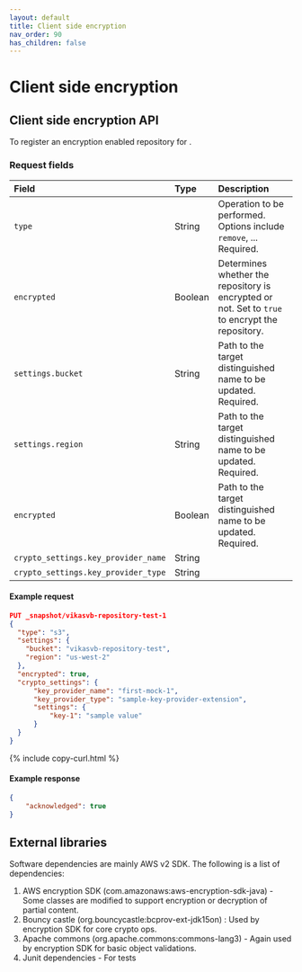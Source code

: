 ```yaml
---
layout: default
title: Client side encryption
nav_order: 90
has_children: false
---
```



# Client side encryption



## Client side encryption API

To register an encryption enabled repository for <remote-store>.

### Request fields

| Field | Type | Description |
| :--- | :--- |:--- |
| `type` | String | Operation to be performed. Options include `remove`, ... Required. |
| `encrypted` | Boolean | Determines whether the repository is encrypted or not. Set to `true` to encrypt the repository. |
| `settings.bucket` | String | Path to the target distinguished name to be updated. Required. |
| `settings.region` | String | Path to the target distinguished name to be updated. Required. |
| `encrypted` | Boolean | Path to the target distinguished name to be updated. Required. |
| `crypto_settings.key_provider_name` | String |  |
| `crypto_settings.key_provider_type` | String |  |


#### Example request

```json
PUT _snapshot/vikasvb-repository-test-1
{
  "type": "s3",
  "settings": {
    "bucket": "vikasvb-repository-test",
    "region": "us-west-2"
  },    
  "encrypted": true,
  "crypto_settings": {
      "key_provider_name": "first-mock-1",
      "key_provider_type": "sample-key-provider-extension",
      "settings": {
          "key-1": "sample value"
      }
  }
}
```
{% include copy-curl.html %}

#### Example response

```json
{
    "acknowledged": true
}
```

## External libraries

Software dependencies are mainly AWS v2 SDK. The following is a list of dependencies:

1. AWS encryption SDK (com.amazonaws:aws-encryption-sdk-java) - Some classes are modified to support encryption or decryption of partial content.
2. Bouncy castle (org.bouncycastle:bcprov-ext-jdk15on)  : Used by encryption SDK for core crypto ops.
3. Apache commons (org.apache.commons:commons-lang3) - Again used by encryption SDK for basic object validations.
4. Junit dependencies - For tests